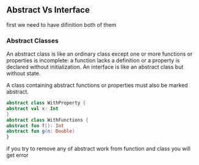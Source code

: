 ## Abstract Vs  Interface

first we need to have difinition both of them



### Abstract Classes

An abstract class is like an ordinary class except one or more functions
or properties is incomplete: a function lacks a definition or a property is
declared without initialization. An interface is like an abstract class but
without state.

A class containing abstract functions or properties must also be marked
abstract.

```kt
abstract class WithProperty {
abstract val x: Int
}
abstract class WithFunctions {
abstract fun f(): Int
abstract fun g(n: Double)
}
```

if you try to remove any of abstract work from function and class you will get error
